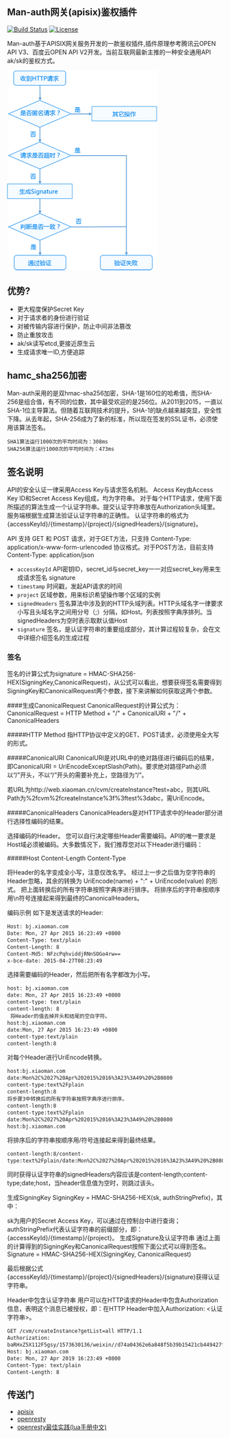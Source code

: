
## Man-auth网关(apisix)鉴权插件

[![Build Status](https://travis-ci.org/apache/incubator-apisix.svg?branch=master)](https://travis-ci.org/apache/incubator-apisix)
[![License](https://img.shields.io/badge/License-Apache%202.0-blue.svg)](https://github.com/apache/incubator-apisix/blob/master/LICENSE)

Man-auth基于APISIX网关服务开发的一款鉴权插件,插件原理参考腾讯云OPEN API V3、百度云OPEN API V2开发。当前互联网最新主推的一种安全通用API ak/sk的鉴权方式。

![](doc/GenerateKeyProcess04.png)

## 优势?

- 更大程度保护Secret Key
- 对于请求者的身份进行验证
- 对被传输内容进行保护，防止中间非法篡改
- 防止重放攻击
- ak/sk读写etcd,更接近原生云
- 生成请求唯一ID,方便追踪

## hamc_sha256加密

Man-auth采用的是双hmac-sha256加密，SHA-1是160位的哈希值，而SHA-256是组合值，有不同的位数，其中最受欢迎的是256位。从2011到2015，一直以SHA-1位主导算法。但随着互联网技术的提升，SHA-1的缺点越来越突显，安全性下降。从去年起，SHA-256成为了新的标准，所以现在签发的SSL证书，必须使用该算法签名。
```shell
SHA1算法运行1000次的平均时间为：308ms
SHA256算法运行1000次的平均时间为：473ms
```

## 签名说明
API的安全认证一律采用Access Key与请求签名机制。 Access Key由Access Key ID和Secret Access Key组成，均为字符串。 对于每个HTTP请求，使用下面所描述的算法生成一个认证字符串。提交认证字符串放在Authorization头域里。服务端根据生成算法验证认证字符串的正确性。 认证字符串的格式为{accessKeyId}/{timestamp}/{project}/{signedHeaders}/{signature}。

API 支持 GET 和 POST 请求，对于GET方法，只支持 Content-Type: application/x-www-form-urlencoded 协议格式。对于POST方法，目前支持 Content-Type: application/json

* ``accessKeyId``	API密钥ID，secret_id与secret_key一一对应secret_key用来生成请求签名 signature
* ``timestamp``	时间戳，发起API请求的时间
* ``project``	区域参数，用来标识希望操作哪个区域的实例
* ``signedHeaders``	签名算法中涉及到的HTTP头域列表。HTTP头域名字一律要求小写且头域名字之间用分号（;）分隔，如Host。列表按照字典序排列。当signedHeaders为空时表示取默认值Host
* ``signature``	签名，是认证字符串的重要组成部分，其计算过程较复杂，会在文中详细介绍签名的生成过程
### 签名
签名的计算公式为signature = HMAC-SHA256-HEX(SigningKey,CanonicalRequest)，从公式可以看出，想要获得签名需要得到SigningKey和CanonicalRequest两个参数，接下来讲解如何获取这两个参数。

####生成CanonicalRequest
CanonicalRequest的计算公式为： CanonicalRequest = HTTP Method + "/" + CanonicalURI + "/" + CanonicalHeaders

#####HTTP Method
指HTTP协议中定义的GET、POST请求，必须使用全大写的形式。

#####CanonicalURI
CanonicalURI是对URL中的绝对路径进行编码后的结果，即CanonicalURI = UriEncodeExceptSlash(Path)。要求绝对路径Path必须以“/”开头，不以“/”开头的需要补充上，空路径为“/”。

若URL为http://web.xiaoman.cn/cvm/createInstance?test=abc，则其URL Path为%2fcvm%2fcreateInstance%3f%3ftest%3dabc，需UriEncode。

#####CanonicalHeaders
CanonicalHeaders是对HTTP请求中的Header部分进行选择性编码的结果。

选择编码的Header。 您可以自行决定哪些Header需要编码。API的唯一要求是Host域必须被编码。大多数情况下，我们推荐您对以下Header进行编码：

#####Host
Content-Length
Content-Type

将Header的名字变成全小写，注意仅改名字。
经过上一步之后值为空字符串的Header忽略，其余的转换为 UriEncode(name) + ":" + UriEncode(value) 的形式。
把上面转换后的所有字符串按照字典序进行排序。
将排序后的字符串按顺序用\n符号连接起来得到最终的CanonicalHeaders。

编码示例
如下是发送请求的Header:

```shell
Host: bj.xiaoman.com
Date: Mon, 27 Apr 2015 16:23:49 +0800
Content-Type: text/plain
Content-Length: 8
Content-Md5: NFzcPqhviddjRNnSOGo4rw==
x-bce-date: 2015-04-27T08:23:49
```
选择需要编码的Header，然后把所有名字都改为小写。
```shell
host: bj.xiaoman.com
date: Mon, 27 Apr 2015 16:23:49 +0800
content-type: text/plain
content-length: 8
 将Header的值去掉开头和结尾的空白字符。
host:bj.xiaoman.com
date:Mon, 27 Apr 2015 16:23:49 +0800
content-type:text/plain
content-length:8
```
对每个Header进行UriEncode转换。
```shell
host:bj.xiaoman.com
date:Mon%2C%2027%20Apr%202015%2016%3A23%3A49%20%2B0800
content-type:text%2Fplain
content-length:8
将步骤3中转换后的所有字符串按照字典序进行排序。
content-length:8
content-type:text%2Fplain
date:Mon%2C%2027%20Apr%202015%2016%3A23%3A49%20%2B0800
host:bj.xiaoman.com
```
将排序后的字符串按顺序用/符号连接起来得到最终结果。
```shell
content-length:8/content-type:text%2Fplain/date:Mon%2C%2027%20Apr%202015%2016%3A23%3A49%20%2B0800/host:bj.xiaoman.com
```
同时获得认证字符串的signedHeaders内容应该是content-length;content-type;date;host，当header信息值为空时，则跳过该头。

生成SigningKey
SigningKey = HMAC-SHA256-HEX(sk, authStringPrefix)，其中：

sk为用户的Secret Access Key，可以通过在控制台中进行查询；
authStringPrefix代表认证字符串的前缀部分，即：{accessKeyId}/{timestamp}/{project}。
生成Signature及认证字符串
通过上面的计算得到的SigningKey和CanonicalRequest按照下面公式可以得到签名。 Signature = HMAC-SHA256-HEX(SigningKey, CanonicalRequest)

最后根据公式{accessKeyId}/{timestamp}/{project}/{signedHeaders}/{signature}获得认证字符串。

Header中包含认证字符串
用户可以在HTTP请求的Header中包含Authorization信息，表明这个消息已被授权，即：在HTTP Header中加入Authorization: <认证字符串>。
```shell
GET /cvm/createInstance?getList=all HTTP/1.1
Authorization: baRHxZ5X112F5gsy/1573630136/weixin//d74a04362e6a848f5b39b15421cb449427f419c95a480fd6b8cf9fc783e2999e
Host: bj.xiaoman.com
Date: Mon, 27 Apr 2019 16:23:49 +0800
Content-Type: text/plain
Content-Length: 8
```





## 传送门
- [apisix](https://github.com/apache/incubator-apisix)
- [openresty](http://openresty.org/en/)
- [openresty最佳实践(lua手册中文)](https://moonbingbing.gitbooks.io/openresty-best-practices/)
